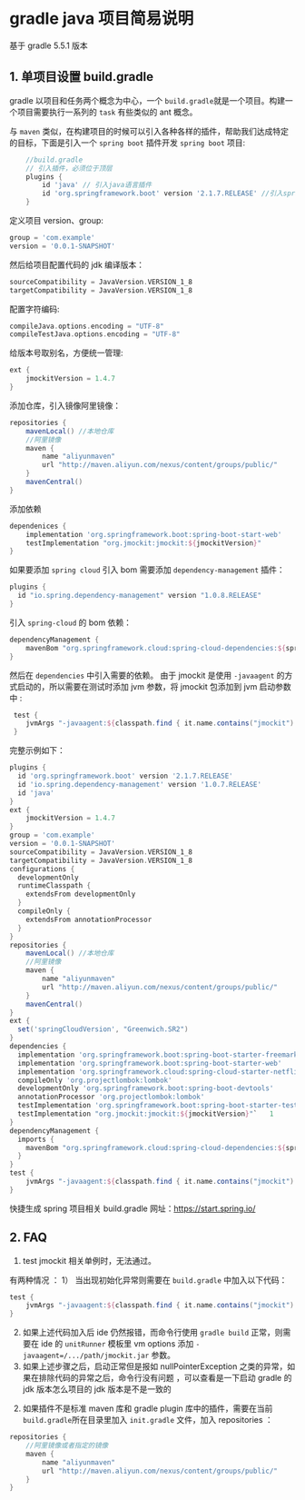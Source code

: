 # gradle java 项目简易说明

基于 gradle 5.5.1 版本
## 1. 单项目设置 build.gradle 

gradle 以项目和任务两个概念为中心，一个 `build.gradle`就是一个项目。构建一个项目需要执行一系列的 `task` 有些类似的 ant 概念。

与 `maven` 类似，在构建项目的时候可以引入各种各样的插件，帮助我们达成特定的目标，下面是引入一个 `spring boot` 插件开发 `spring boot` 项目:
```gradle
	//build.gradle
	// 引入插件，必须位于顶层
	plugins {
		id 'java' // 引入java语言插件
		id 'org.springframework.boot' version '2.1.7.RELEASE' //引入spring boot 插件 版本号为 2.1.7.RELEASE
	}
```
定义项目 version、group:
```gradle
group = 'com.example'
version = '0.0.1-SNAPSHOT'
```
然后给项目配置代码的 jdk 编译版本：
```gradle
sourceCompatibility = JavaVersion.VERSION_1_8
targetCompatibility = JavaVersion.VERSION_1_8
```
配置字符编码:
```gradle
compileJava.options.encoding = "UTF-8"
compileTestJava.options.encoding = "UTF-8"
```
给版本号取别名，方便统一管理:
```gradle
ext {
	jmockitVersion = 1.4.7
}
```
添加仓库，引入镜像阿里镜像：
```gradle
repositories {
    mavenLocal() //本地仓库
    //阿里镜像
    maven {
        name "aliyunmaven"
        url "http://maven.aliyun.com/nexus/content/groups/public/"
    }
    mavenCentral()
}
```
添加依赖
```gradle
dependenices {
	implementation 'org.springframework.boot:spring-boot-start-web'
	testImplementation "org.jmockit:jmockit:${jmockitVersion}"
}
```

如果要添加 `spring cloud` 引入 bom 需要添加 `dependency-management` 插件：
```gradle
plugins {
  id "io.spring.dependency-management" version "1.0.8.RELEASE"
}
```
引入 `spring-cloud` 的 bom 依赖：
```gradle
dependencyManagement {
	mavenBom "org.springframework.cloud:spring-cloud-dependencies:${springCloudVersion}"
}
```
然后在 `dependencies` 中引入需要的依赖。
由于 jmockit 是使用 `-javaagent` 的方式启动的，所以需要在测试时添加 jvm 参数，将 jmockit 包添加到 jvm 启动参数中 :

```gradle 
 test { 
 	jvmArgs "-javaagent:${classpath.find { it.name.contains("jmockit") }.absolutePath}" 
 }
```
完整示例如下：
```gradle 
plugins {
  id 'org.springframework.boot' version '2.1.7.RELEASE'
  id 'io.spring.dependency-management' version '1.0.7.RELEASE'
  id 'java'
}
ext {
    jmockitVersion = 1.4.7
}
group = 'com.example'
version = '0.0.1-SNAPSHOT'
sourceCompatibility = JavaVersion.VERSION_1_8
targetCompatibility = JavaVersion.VERSION_1_8
configurations {
  developmentOnly
  runtimeClasspath {
    extendsFrom developmentOnly
  }
  compileOnly {
    extendsFrom annotationProcessor
  }
}
repositories {
    mavenLocal() //本地仓库
    //阿里镜像
    maven {
        name "aliyunmaven"
        url "http://maven.aliyun.com/nexus/content/groups/public/"
    }
    mavenCentral()
}
ext {
  set('springCloudVersion', "Greenwich.SR2")
}
dependencies {
  implementation 'org.springframework.boot:spring-boot-starter-freemarker'
  implementation 'org.springframework.boot:spring-boot-starter-web'
  implementation 'org.springframework.cloud:spring-cloud-starter-netflix-eureka-client'
  compileOnly 'org.projectlombok:lombok'
  developmentOnly 'org.springframework.boot:spring-boot-devtools'
  annotationProcessor 'org.projectlombok:lombok'
  testImplementation 'org.springframework.boot:spring-boot-starter-test'
  testImplementation "org.jmockit:jmockit:${jmockitVersion}"`	1
}
dependencyManagement {
  imports {
    mavenBom "org.springframework.cloud:spring-cloud-dependencies:${springCloudVersion}"
  }
}
test { 
 	jvmArgs "-javaagent:${classpath.find { it.name.contains("jmockit") }.absolutePath}"
}

```
快捷生成 spring 项目相关 build.gradle 网址：https://start.spring.io/

## 2. FAQ
1. test jmockit 相关单例时，无法通过。

有两种情况 ：
1） 当出现初始化异常则需要在 `build.gradle` 中加入以下代码：
```gradle
test { 
 	jvmArgs "-javaagent:${classpath.find { it.name.contains("jmockit") }.absolutePath}"
}
```
2)   如果上述代码加入后 ide 仍然报错，而命令行使用 `gradle build` 正常，则需要在 ide 的 `unitRunner` 模板里 vm options 添加 `-javaagent=/.../path/jmockit.jar` 参数。
3)   如果上述步骤之后，启动正常但是报如 nullPointerException  之类的异常，如果在排除代码的异常之后，命令行没有问题 ，可以查看是一下启动 gradle 的 jdk 版本怎么项目的 jdk 版本是不是一致的

2. 如果插件不是标准 maven 库和 gradle plugin 库中的插件，需要在当前 `build.gradle`所在目录里加入 `init.gradle` 文件，加入 repositories ：
```gradle
repositories {
    //阿里镜像或者指定的镜像
    maven {
        name "aliyunmaven"
        url "http://maven.aliyun.com/nexus/content/groups/public/"
    }
}
```



